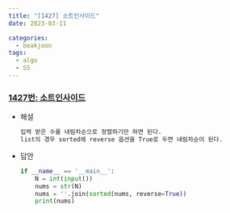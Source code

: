 ```yaml
---
title: "[1427] 소트인사이드"
date: 2023-03-11

categories:
  - beakjoon
tags:
  - algo
  - S5
---
```


### [1427번: 소트인사이드](https://www.acmicpc.net/problem/1427)
- 해설
    
    ```python
    입력 받은 수를 내림차순으로 정렬하기만 하면 된다.
    list의 경우 sorted에 reverse 옵션을 True로 두면 내림차순이 된다.
    ```
- 답안
    
    ```python
    if __name__ == '__main__':
        N = int(input())
        nums = str(N)
        nums = ''.join(sorted(nums, reverse=True))
        print(nums)
    ```
